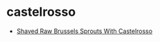 # castelrosso

 * [Shaved Raw Brussels Sprouts With Castelrosso](../index/s/shaved-raw-brussels-sprouts-with-castelrosso-360129.json)
